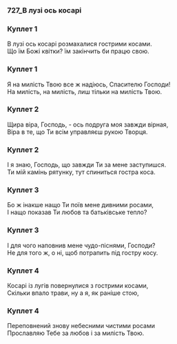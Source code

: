 ### 727_В лузі ось косарі
### Куплет 1
В лузі ось косарі розмахалися гострими косами. <br/>Що їм Божі квітки? їм закінчить би працю свою.
### Куплет 1
Я на милість Твою все ж надіюсь, Спасителю Господи! <br/>На милість, на милість, лиш тільки на милість Твою.
### Куплет 2
Щира віра, Господь, - ось подруга моя завжди вірная, <br/>Віра в те, що Ти всім управляєш рукою Творця.
### Куплет 2
І я знаю, Господь, що завжди Ти за мене заступишся. <br/>Ти мій камінь рятунку, тут спиниться гостра коса.
### Куплет 3
Бо ж інакше нащо Ти поїв мене дивними росами, <br/>І нащо показав Ти любов та батьківське тепло?
### Куплет 3
І для чого наповнив мене чудо-піснями, Господи? <br/>Не для того ж, о ні, щоб потрапить під гостру косу.
### Куплет 4
Косарі із лугів повернулися з гострими косами, <br/>Скільки впало трави, ну а я, як раніше стою,
### Куплет 4
Переповнений знову небесними чистими росами <br/>Прославляю Тебе за любов і за милість Твою.
